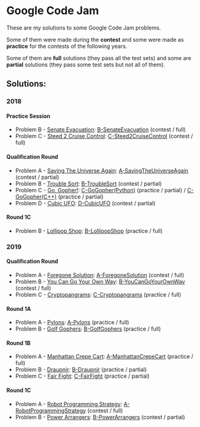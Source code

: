# Google Code Jam

These are my solutions to some Google Code Jam problems.

Some of them were made during the **contest** and some were made as **practice** for the contests of the following years.

Some of them are **full** solutions (they pass all the test sets) and some are **partial** solutions (they pass some test sets but not all of them).

## Solutions:

### 2018

#### Practice Session

- Problem B - [Senate Evacuation]: [B-SenateEvacuation] (contest / full)
- Problem C - [Steed 2 Cruise Control]: [C-Steed2CruiseControl] (contest / full)

[Senate Evacuation]:https://codingcompetitions.withgoogle.com/codejam/round/0000000000000130/00000000000004c0
[Steed 2 Cruise Control]:https://codingcompetitions.withgoogle.com/codejam/round/0000000000000130/0000000000000524

[B-SenateEvacuation]:2018/PracticeSession/B-SenateEvacuation.cpp
[C-Steed2CruiseControl]:2018/PracticeSession/C-Steed2CruiseControl.cpp

#### Qualification Round

- Problem A - [Saving The Universe Again]: [A-SavingTheUniverseAgain] (contest / partial)
- Problem B - [Trouble Sort]: [B-TroubleSort] (contest / partial)
- Problem C - [Go, Gopher!]: [C-GoGopher(Python)] (practice / partial) / [C-GoGopher(C++)] (practice / partial)
- Problem D - [Cubic UFO]: [D-CubicUFO] (contest / partial)

[Saving The Universe Again]:https://codingcompetitions.withgoogle.com/codejam/round/00000000000000cb/0000000000007966
[Trouble Sort]:https://codingcompetitions.withgoogle.com/codejam/round/00000000000000cb/00000000000079cb
[Go, Gopher!]:https://codingcompetitions.withgoogle.com/codejam/round/00000000000000cb/0000000000007a30
[Cubic UFO]:https://codingcompetitions.withgoogle.com/codejam/round/00000000000000cb/00000000000079cc

[A-SavingTheUniverseAgain]:2018/QualificationRound/A-SavingTheUniverseAgain.cpp
[B-TroubleSort]:2018/QualificationRound/B-TroubleSort.cpp
[C-GoGopher(Python)]:2018/QualificationRound/C-GoGopher.py
[C-GoGopher(C++)]:2018/QualificationRound/C-GoGopher.cpp
[D-CubicUFO]:2018/QualificationRound/D-CubicUFO.cpp

#### Round 1C

- Problem B - [Lollipop Shop]: [B-LollipopShop] (practice / full)

[Lollipop Shop]:https://codingcompetitions.withgoogle.com/codejam/round/0000000000007765/000000000003e068

[B-LollipopShop]:2018/Round1C/B-LollipopShop.py

### 2019

#### Qualification Round

- Problem A - [Foregone Solution]: [A-ForegoneSolution] (contest / full)
- Problem B - [You Can Go Your Own Way]: [B-YouCanGoYourOwnWay] (contest / full)
- Problem C - [Cryptopangrams]: [C-Cryptopangrams] (practice / full)

[Foregone Solution]:https://codingcompetitions.withgoogle.com/codejam/round/0000000000051705/0000000000088231
[You Can Go Your Own Way]:https://codingcompetitions.withgoogle.com/codejam/round/0000000000051705/00000000000881da
[Cryptopangrams]:https://codingcompetitions.withgoogle.com/codejam/round/0000000000051705/000000000008830b

[A-ForegoneSolution]:2019/QualificationRound/A-ForegoneSolution.cpp
[B-YouCanGoYourOwnWay]:2019/QualificationRound/B-YouCanGoYourOwnWay.cpp
[C-Cryptopangrams]:2019/QualificationRound/C-Cryptopangrams.py

#### Round 1A

- Problem A - [Pylons]: [A-Pylons] (practice / full)
- Problem B - [Golf Gophers]: [B-GolfGophers] (practice / full)

[Pylons]:https://codingcompetitions.withgoogle.com/codejam/round/0000000000051635/0000000000104e03
[Golf Gophers]:https://codingcompetitions.withgoogle.com/codejam/round/0000000000051635/0000000000104f1a

[A-Pylons]:2019/Round1A/A-Pylons.cpp
[B-GolfGophers]:2019/Round1A/B-GolfGophers.cpp

#### Round 1B

- Problem A - [Manhattan Crepe Cart]: [A-ManhattanCrepeCart] (practice / full)
- Problem B - [Draupnir]: [B-Draupnir] (practice / partial)
- Problem C - [Fair Fight]: [C-FairFight] (practice / partial)

[Manhattan Crepe Cart]:https://codingcompetitions.withgoogle.com/codejam/round/0000000000051706/000000000012295c
[Draupnir]:https://codingcompetitions.withgoogle.com/codejam/round/0000000000051706/0000000000122837
[Fair Fight]:https://codingcompetitions.withgoogle.com/codejam/round/0000000000051706/0000000000122838

[A-ManhattanCrepeCart]:2019/Round1B/A-ManhattanCrepeCart.cpp
[B-Draupnir]:2019/Round1B/B-Draupnir.cpp
[C-FairFight]:2019/Round1B/C-FairFight.cpp

#### Round 1C

- Problem A - [Robot Programming Strategy]: [A-RobotProgrammingStrategy] (contest / full)
- Problem B - [Power Arrangers]: [B-PowerArrangers] (contest / partial)

[Robot Programming Strategy]:https://codingcompetitions.withgoogle.com/codejam/round/00000000000516b9/0000000000134c90
[Power Arrangers]:https://codingcompetitions.withgoogle.com/codejam/round/00000000000516b9/0000000000134e91

[A-RobotProgrammingStrategy]:2019/Round1C/A-RobotProgrammingStrategy.cpp
[B-PowerArrangers]:2019/Round1C/B-PowerArrangers.cpp
